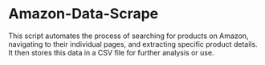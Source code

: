 # Amazon-Data-Scrape
This script automates the process of searching for products on Amazon, navigating to their individual pages, and extracting specific product details. It then stores this data in a CSV file for further analysis or use.
